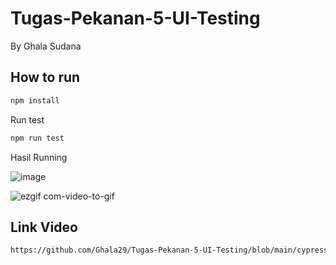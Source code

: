 # Tugas-Pekanan-5-UI-Testing
By Ghala Sudana

## How to run
```bash
npm install
```

Run test
```bash
npm run test
```

Hasil Running 

![image](https://user-images.githubusercontent.com/85092513/219875682-6f545fe3-6a3a-4ac0-9c9c-6f0803dd1ca9.png)

![ezgif com-video-to-gif](https://user-images.githubusercontent.com/85092513/219876503-91ff58eb-873e-492e-b01f-88a005c351e7.gif)


## Link Video
```bash
https://github.com/Ghala29/Tugas-Pekanan-5-UI-Testing/blob/main/cypress/videos/e2eKasiraja.js.mp4
```
